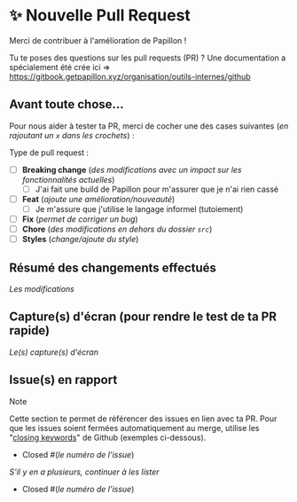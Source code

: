 # ✨ Nouvelle Pull Request

Merci de contribuer à l'amélioration de Papillon !

Tu te poses des questions sur les pull requests (PR) ? Une documentation a spécialement été crée ici => https://gitbook.getpapillon.xyz/organisation/outils-internes/github

## Avant toute chose...

Pour nous aider à tester ta PR, merci de cocher une des cases suivantes (_en rajoutant un `x` dans les crochets_) :

Type de pull request :

- [ ] **Breaking change** (_des modifications avec un impact sur les fonctionnalités actuelles_)
  - [ ] J'ai fait une build de Papillon pour m'assurer que je n'ai rien cassé
- [ ] **Feat** (_ajoute une amélioration/nouveauté_)
  - [ ] Je m'assure que j'utilise le langage informel (tutoiement)
- [ ] **Fix** (_permet de corriger un bug_)
- [ ] **Chore** (_des modifications en dehors du dossier `src`_)
- [ ] **Styles** (_change/ajoute du style_)

## Résumé des changements effectués

_Les modifications_

## Capture(s) d'écran (pour rendre le test de ta PR rapide)

_Le(s) capture(s) d'écran_

## Issue(s) en rapport

> [!NOTE]
>
> Cette section te permet de référencer des issues en lien avec ta PR. Pour que les issues soient fermées automatiquement au merge, utilise les "[closing keywords](https://docs.github.com/en/get-started/writing-on-github/working-with-advanced-formatting/using-keywords-in-issues-and-pull-requests)" de Github (exemples ci-dessous).

- Closed #(_le numéro de l'issue_)

_S'il y en a plusieurs, continuer à les lister_

- Closed #(_le numéro de l'issue_)

